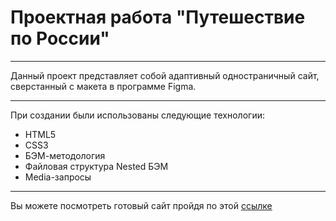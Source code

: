 # Проектная работа "Путешествие по России"
______________________________________
Данный проект представляет собой адаптивный одностраничный сайт, 
сверстанный с макета в программе Figma.
______________________________________
При создании были использованы следующие технологии:
* HTML5
* CSS3
* БЭМ-методология
* Файловая структура Nested БЭМ 
* Media-запросы
______________________________________
Вы можете посмотреть готовый сайт пройдя по этой [ссылке](https://griabrams.github.io/russian-travel/index.html)